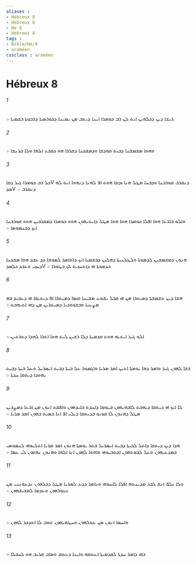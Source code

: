 ```yaml
---
aliases : 
- Hébreux 8
- Hébreux 8
- He 8
- Hebrews 8
tags : 
- Bible/He/8
- araméen
cssclass : araméen
---
```


# Hébreux 8

###### 1
ܪܝܫܐ ܕܝܢ ܕܟܠܗܝܢ ܐܝܬ ܠܢ ܪܒ ܟܘܡܪܐ ܐܝܢܐ ܕܝܬܒ ܡܢ ܝܡܝܢܐ ܕܟܘܪܤܝܐ ܕܪܒܘܬܐ ܒܫܡܝܐ ܀
###### 2
ܘܗܘܐ ܡܫܡܫܢܐ ܕܒܝܬ ܩܘܕܫܐ ܘܕܡܫܟܢܐ ܕܫܪܪܐ ܗܘ ܕܩܒܥ ܐܠܗܐ ܘܠܐ ܒܪܢܫܐ ܀
###### 3
ܟܠ ܪܒ ܟܘܡܪܐ ܓܝܪ ܕܩܐV ܕܢܩܪܒ ܩܘܪܒܢܐ ܘܕܒܚܐ ܡܛܠ ܗܢܐ ܙܕܩܐ ܗܘܬ ܐܦ ܠܗܢܐ ܕܢܗܘܐ ܐܝܬ ܠܗ ܡܕV ܕܢܩܪܒ ܀
###### 4
ܘܐܠܘ ܒܐܪܥܐ ܗܘܐ ܐܦܠܐ ܟܘܡܪܐ ܗܘܐ ܗܘܐ ܡܛܠ ܕܐܝܬܝܗܘܢ ܗܘܘ ܟܘܡܪܐ ܕܡܩܪܒܝܢ ܗܘܘ ܩܘܪܒܢܐ ܐܝܟ ܕܒܢܡܘܤܐ ܀
###### 5
ܗܢܘܢ ܕܡܫܡܫܝܢ ܠܕܡܘܬܐ ܘܠܛܠܢܝܬܐ ܕܗܠܝܢ ܕܒܫܡܝܐ ܐܝܟ ܕܐܬܐܡܪ ܠܡܘܫܐ ܟܕ ܥܒܕ ܗܘܐ ܡܫܟܢܐ ܕܚܙܝ ܘܥܒܕ ܟܠܡܕV ܒܕܡܘܬܐ ܗܝ ܕܐܬܚܙܝܬ ܠܟ ܒܛܘܪܐ ܀
###### 6
ܗܫܐ ܕܝܢ ܬܫܡܫܬܐ ܕܡܝܬܪܐ ܡܢ ܗܝ ܩܒܠ ܝܫܘܥ ܡܫܝܚܐ ܐܟܡܐ ܕܡܝܬܪܐ ܐܦ ܕܝܬܝܩܐ ܗܝ ܕܥܒܝܕ ܒܗ ܡܨܥܝܐ ܘܒܫܘܘܕܝܐ ܕܡܝܬܪܝܢ ܡܢ ܕܗܝ ܐܬܝܗܒܬ ܀
###### 7
ܐܠܘ ܓܝܪ ܐܝܬܝܗ ܗܘܬ ܩܕܡܝܬܐ ܕܠܐ ܪܫܝܢ ܠܝܬ ܗܘܐ ܐܬܪܐ ܠܗܕܐ ܕܬܪܬܝܢ ܀
###### 8
ܪܫܐ ܠܗܘܢ ܓܝܪ ܘܐܡܪ ܕܗܐ ܝܘܡܬܐ ܐܬܝܢ ܐܡܪ ܡܪܝܐ ܘܐܓܡܘܪ ܥܠ ܒܝܬܐ ܕܒܝܬ ܐܝܤܪܝܠ ܘܥܠ ܒܝܬܐ ܕܒܝܬ ܝܗܘܕܐ ܕܝܬܩܐ ܚܕܬܐ ܀
###### 9
ܠܐ ܐܝܟ ܗܝ ܕܝܬܩܐ ܕܝܗܒܬ ܠܐܒܗܝܗܘܢ ܒܝܘܡܐ ܕܐܚܕܬ ܒܐܝܕܗܘܢ ܘܐܦܩܬ ܐܢܘܢ ܡܢ ܐܪܥܐ ܕܡܨܪܝܢ ܡܛܠ ܕܗܢܘܢ ܠܐ ܩܘܝܘ ܒܕܝܬܩܐ ܕܝܠܝ ܐܦ ܐܢܐ ܒܤܝܬ ܒܗܘܢ ܐܡܪ ܡܪܝܐ ܀
###### 10
ܗܕܐ ܕܝܢ ܕܝܬܩܐ ܕܐܬܠ ܠܒܝܬܐ ܕܒܝܬ ܐܝܤܪܝܠ ܒܬܪ ܝܘܡܬܐ ܗܢܘܢ ܐܡܪ ܡܪܝܐ ܐܬܠܝܘܗܝ ܠܢܡܘܤܝ ܒܡܕܥܝܗܘܢ ܘܥܠ ܠܒܘܬܗܘܢ ܐܟܬܒܝܘܗܝ ܘܐܗܘܐ ܠܗܘܢ ܐܢܐ ܐܠܗܐ ܘܗܢܘܢ ܢܗܘܘܢ ܠܝ ܥܡܐ ܀
###### 11
ܘܠܐ ܢܠܦ ܐܢܫ ܠܒܪ ܡܕܝܢܬܗ ܐܦܠܐ ܠܐܚܘܗܝ ܘܢܐܡܪ ܕܕܥ ܠܡܪܝܐ ܡܛܠ ܕܟܠܗܘܢ ܢܕܥܘܢܢܝ ܡܢ ܙܥܘܪܗܘܢ ܘܥܕܡܐ ܠܩܫܝܫܗܘܢ ܀
###### 12
ܘܐܚܤܐ ܐܢܘܢ ܡܢ ܥܘܠܗܘܢ ܘܚܛܗܝܗܘܢ ܬܘܒ ܠܐ ܐܬܕܟܪ ܠܗܘܢ ܀
###### 13
ܒܗܝ ܕܐܡܪ ܚܕܬܐ ܠܩܕܡܝܬܐ ܐܥܬܩܗ ܘܐܝܢܐ ܕܥܬܩ ܘܤܐܒ ܩܪܝܒ ܗܘ ܠܚܒܠܐ ܀
